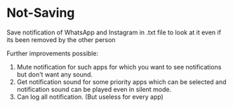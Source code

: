 # Not-Saving
Save notification of WhatsApp and Instagram in .txt file to look at it even if its been removed by the other person

Further improvements possible:
1. Mute notification for such apps for which you want to see notifications but don't want any sound.
2. Get notification sound for some priority apps which can be selected and notification sound can be played even in silent mode.
3. Can log all notification. (But useless for every app)
